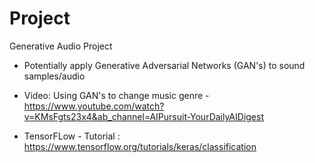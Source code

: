 # Project

Generative Audio Project

- Potentially apply Generative Adversarial Networks (GAN's) to sound samples/audio 
- Video: Using GAN's to change music genre -https://www.youtube.com/watch?v=KMsFgts23x4&ab_channel=AIPursuit-YourDailyAIDigest


- TensorFLow - Tutorial : https://www.tensorflow.org/tutorials/keras/classification
